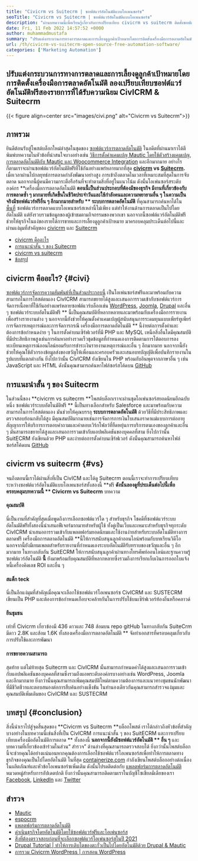 ```yaml
---
title: "Civicrm vs Suitecrm | ซอฟต์แวร์อัตโนมัติแบบโอเพนซอร์ซ" 
seoTitle: "Civicrm vs Suitecrm | ซอฟต์แวร์อัตโนมัติแบบโอเพนซอร์ซ" 
description: "ผ่านบทความนี้เพื่อเรียนรู้เกี่ยวกับการเปรียบเทียบ civicrm vs suitecrm ติดตั้งซอฟต์แวร์อัตโนมัติการตลาดโอเพนซอร์ซเพื่อให้ได้เปรียบในการแข่งขัน" 
date: Fri, 11 Feb 2022 14:57:52 +0000
author: muhammadmustafa
summary: "ปรับแต่งกระบวนการทางการตลาดและการเลี้ยงดูลูกค้าเป้าหมายโดยการติดตั้งเครื่องมือการตลาดอัตโนมัติ ลองเปรียบเทียบซอฟต์แวร์อัตโนมัติฟรีสองรายการที่ได้รับความนิยม CivICRM & amp; Suitecrm" 
url: /th/civicrm-vs-suitecrm-open-source-free-automation-software/
categories: ['Marketing Automation']
---
```


## ปรับแต่งกระบวนการทางการตลาดและการเลี้ยงดูลูกค้าเป้าหมายโดยการติดตั้งเครื่องมือการตลาดอัตโนมัติ ลองเปรียบเทียบซอฟต์แวร์อัตโนมัติฟรีสองรายการที่ได้รับความนิยม CivICRM & Suitecrm

{{< figure align=center src="images/civi.png" alt="Civicrm vs Suitecrm">}}


## ภาพรวม
ยินดีต้อนรับสู่โพสต์บล็อกใหม่ล่าสุดในชุดของ [ซอฟต์แวร์การตลาดอัตโนมัติ][1] ในอดีตที่ผ่านมาเราได้ตีพิมพ์บทความในหัวข้อที่น่าสนใจบางอย่างเช่น [วิธีการตั้งค่าแคมเปญ Mautic โดยใช้ตัวสร้างแคมเปญ][2], [การตลาดอัตโนมัติกับ Mautic และ Woocommerce Integration][3] และอีกมากมาย อย่างไรก็ตามเราจะผ่านซอฟต์แวร์อัตโนมัติฟรีที่ใช้กันอย่างแพร่หลายมากที่สุด **[civicrm][4] vs [Suitecrm][5].**  เมื่อเวลาผ่านไปกลยุทธ์การตลาดกำลังพัฒนาอย่างสูง การเข้าถึงตลาดในเวลาที่เหมาะสมที่สุดในการจับตลาด นอกจากนี้ผู้คนมีความกระตือรือร้นที่จะทำตามสิ่งที่อยู่ในแนวโน้ม
ดังนั้นโอเพ่นซอร์สระดับองค์กร **เครื่องมือการตลาดอัตโนมัติ  **ตอนนี้เป็นส่วนประกอบที่ต้องมีของธุรกิจ มีงานที่เกี่ยวข้องกับการตลาดซ้ำ ๆ มากมายที่เกิดขึ้นในชีวิตประจำวันและใช้กำลังคนและความพยายามอื่น ๆ ในความเป็นจริงมีซอฟต์แวร์ฟรีอื่น ๆ อีกมากมายสำหรับ **  ระบบการตลาดอัตโนมัติ**  ที่คุณสามารถค้นหาได้ใน [พื้นที่][6] ซอฟต์แวร์การตลาดแบบโอเพนซอร์สเหล่านี้ไม่เพียง แต่ทำให้งานด้านการตลาดเป็นไปโดยอัตโนมัติ แต่ยังรวบรวมข้อมูลของผู้เข้าชมตามกิจกรรมของพวกเขา นอกจากนี้ซอฟต์แวร์อัตโนมัติฟรีช่วยให้ธุรกิจในแง่ของรายได้การขายและการเลี้ยงดูลูกค้าเป้าหมาย มาครอบคลุมประเด็นต่อไปนี้และผ่านแง่มุมที่สำคัญของ [civicrm][4] และ [Suitecrm][5]
  * [civicrm คืออะไร][7]
  * [การแนะนำสั้น ๆ ของ Suitecrm][8]
  * [civicrm vs suitecrm][9]
  * [ข้อสรุป][10]

## civicrm คืออะไร?   {#civi}
[ซอฟต์แวร์การจัดการความสัมพันธ์ที่เป็นส่วนประกอบนี้][4] เป็นโอเพ่นซอร์สฟรีและมาพร้อมกับความสามารถในการโฮสต์ตนเอง CivICRM สามารถขยายได้สูงและเสนอการรวมเข้ากับซอฟต์แวร์การจัดการเนื้อหาที่ใช้กันอย่างแพร่หลายซอฟต์แวร์บล็อกเช่น [WordPress][11], [Joomla][12], [Drupal][13] และอื่น ๆ ซอฟต์แวร์ระบบอัตโนมัติฟรี ** นี้เป็นคุณสมบัติที่หลากหลายและมาพร้อมกับเครื่องมือการรายงานเพื่อสร้างรายงานต่าง ๆ นอกจากนี้ยังช่วยให้คุณตั้งค่าแคมเปญผู้สนับสนุนการระดมทุนแบบเพียร์ทูเพียร์การจัดการเหตุการณ์และการจัดการกรณี
เครื่องมือการตลาดอัตโนมัติ ** นี้ง่ายต่อการตั้งค่าและต้องการข้อกำหนดง่าย ๆ ในการตั้งค่าบนเซิร์ฟเวอร์ที่มี PHP และ MySQL เหนือสิ่งอื่นใดมีคุณสมบัติที่มีประสิทธิภาพสูงเช่นการค้นหาอย่างรวดเร็วชุดข้อมูลที่กำหนดเองการติดตามการโต้ตอบการลงทะเบียนเหตุการณ์ออนไลน์ยอมรับการชำระเงินรายงานเหตุการณ์และอื่น ๆ อีกมากมาย นอกจากนี้ยังช่วยให้คุณใช้ตัวกรองข้อมูลส่งของขวัญให้เพื่อนและครอบครัวและเสนอบทบัญญัติเพื่อบันทึกรายงานในรูปแบบที่แตกต่างกัน ยิ่งไปกว่านั้น CivICRM ยังเขียนใน PHP พร้อมกับอินพุตจากภาษาอื่น ๆ เช่น JavaScript และ HTML ดังนั้นคุณสามารถค้นหาไฟล์ซอร์สโค้ดบน [GitHub][14]

## การแนะนำสั้น ๆ ของ Suitecrm
ในส่วนนี้ของ **civicrm vs suitecrm  **โพสต์บล็อกเราจะผ่านชุดโอเพ่นซอร์สยอดนิยมอีกฉบับหนึ่ง ซอฟต์แวร์ระบบอัตโนมัติฟรี **  นี้เป็นทางเลือกสำหรับ Salesforce และมาพร้อมกับความสามารถในการโฮสต์ตนเอง มันช่วยให้คุณบรรลุ  **ระบบการตลาดอัตโนมัติ**   ด้วยวิธีที่มีประสิทธิภาพและตรวจสอบย้อนกลับได้สูง มีคุณสมบัติมากมายเช่นการจัดการการเงินใบเสนอราคาแม่แบบการต่ออายุสัญญาการให้บริการการตอบคำถามและคำตอบเวิร์กโฟลว์ที่ยืดหยุ่นการบริการตนเองของลูกค้าและอื่น ๆ มันสามารถขยายได้สูงและเสนอการรวมเข้ากับแอปพลิเคชันของบุคคลที่สาม ยิ่งไปกว่านั้น SuitECRM ยังเขียนด้วย PHP และง่ายต่อการตั้งค่าบนเซิร์ฟเวอร์ ดังนั้นคุณสามารถค้นหาไฟล์ซอร์สโค้ดบน [GitHub][15]

## civicrm vs suitecrm   {#vs}
จนถึงตอนนี้เราได้ผ่านสิ่งที่เป็น CivICM และได้ดู Suitecrm ตอนนี้เราจะทำการเปรียบเทียบระหว่างซอฟต์แวร์อัตโนมัติแบบโอเพนซอร์สทั้งสองนี้ **ฟรี  **ดังนั้นลองดูที่ประเด็นต่อไปนี้เพื่อครอบคลุมบทความนี้ **  Civicrm vs Suitecrm**  บทความ

#### คุณสมบัติ
นี่เป็นงานที่สำคัญที่สุดเมื่อพูดถึงการเลือกซอฟต์แวร์ใด ๆ สำหรับธุรกิจ โชคดีที่ซอฟต์แวร์ระบบอัตโนมัติฟรีทั้งสองนี้นำเสนอฟีเจอร์มากมายสำหรับผู้ใช้ ทั้งคู่เป็นเว็บและเหมาะสำหรับธุรกิจทุกระดับ CivICRM นำเสนอการรวมเข้ากับแพลตฟอร์มยอดนิยมและใช้งานง่ายสำหรับระบบอัตโนมัติทางการตลาดฟรี เครื่องมือการตลาดอัตโนมัติ **นี้ให้การสนับสนุนลูกค้าออนไลน์พร้อมกับบทเรียนวิดีโอ นอกจากนี้ยังมีเทมเพลตสำหรับรายงานที่กำหนดเองระบบอัตโนมัติรับทราบของขวัญและอื่น ๆ อีกมากมาย ในทางกลับกัน SuitECRM ให้การสนับสนุนลูกค้าผ่านทางโทรศัพท์ออนไลน์และฐานความรู้ ซอฟต์แวร์อัตโนมัติ  **นี้**   ยังมาพร้อมกับคุณสมบัติที่หลากหลายซึ่งรวมถึงการเรียกเก็บเงินการออกใบแจ้งหนี้เครื่องคิดเลข ROI และอื่น ๆ

#### สแต็ก teck
นี่เป็นอีกแง่มุมที่สำคัญเมื่อคุณจะเลือกใช้ซอฟต์แวร์โอเพนซอร์ซ CivICRM และ SUSTECRM เขียนเป็น PHP และต้องการข้อกำหนดเกือบจะคล้ายกันในการปรับใช้บนเซิร์ฟเวอร์ท้องถิ่นหรือคลาวด์

#### ยืนชุมชน
เท่าที่ Civicrm เกี่ยวข้องมี 436 ดาวและ 748 ส้อมบน repo gitHub ในทางกลับกัน SuiteCrm มีดาว 2.8K และส้อม 1.6K ทั้งสองเครื่องมือการตลาดอัตโนมัติ ** จัดทำเอกสารที่ครอบคลุมเกี่ยวกับการปรับใช้และการพัฒนา

#### การขยายความสามารถ
สุดท้าย แต่ไม่ท้ายสุด Suitecrm และ CivICRM นั้นสามารถกำหนดค่าได้สูงและเสนอการรวมเข้ากับแอปพลิเคชันของบุคคลที่สามซึ่งรวมถึงแอพระดับองค์กรบางอย่างเช่น WordPress, Joomla และอีกมากมาย ยิ่งกว่านั้นคุณสามารถเพิ่มคุณสมบัติใหม่ตามความต้องการและแนวทางชุมชนนักพัฒนาที่มีชีวิตชีวาและตอบสนองต่อการสืบค้นอย่างแข็งขัน
ในทำนองเดียวกันคุณสามารถสำรวจแง่มุมและคุณสมบัติเพิ่มเติมของ CivICRM และ SUSTECRM

## บทสรุป   {#conclusion}
สิ่งนี้นำเราไปสู่จุดสิ้นสุดของ **Civicrm vs Suitecrm  **บล็อกโพสต์ เราได้กล่าวถึงหัวข้อที่สำคัญบางอย่างในบทความนี้เช่นสิ่งที่เป็น CivICRM การแนะนำสั้น ๆ ของ SuitECRM และการเปรียบเทียบเครื่องมืออัตโนมัติการตลาด **  ทั้งสองนี้  **นอกจากนี้ยังมีซอฟต์แวร์อัตโนมัติ **  อื่น ๆ**  และบทความที่เกี่ยวข้องเข้าร่วมในส่วน“ สำรวจ” ด้านล่างที่คุณสามารถตรวจสอบได้ ยิ่งกว่านั้นโพสต์บล็อกนี้จะช่วยคุณได้อย่างแน่นอนหากคุณต้องการเลือกใช้ซอฟต์แวร์โอเพนซอร์สเพื่อทำให้การตลาดทางธุรกิจของคุณเป็นไปโดยอัตโนมัติ
ในที่สุด [containerize.com][16] กำลังเขียนโพสต์บล็อกอย่างต่อเนื่องในผลิตภัณฑ์และหัวข้อโอเพนซอร์ซเพิ่มเติม ดังนั้นโปรดติดต่อกับ [แพลตฟอร์มการตลาดอัตโนมัติ][6] หมวดหมู่สำหรับการอัปเดตปกติ ยิ่งกว่านั้นคุณสามารถติดตามเราในบัญชีโซเชียลมีเดียของเรา [Facebook][17], [LinkedIn][18] และ [Twitter][19]

## สำรวจ
  * [Mautic][20]
  * [espocrm][21]
  * [แพลตฟอร์มการตลาดอัตโนมัติ][6]
  * [ดำเนินธุรกิจโดยอัตโนมัติโดยใช้ซอฟต์แวร์ฟรีและโอเพ่นซอร์ส][22]
  * [สิ่งที่ต้องตรวจสอบก่อนที่จะเลือกซอฟต์แวร์โอเพ่นซอร์สในปี 2021][23]
  * [Drupal Tutorial | ทำให้การเติบโตของตะกั่วเป็นไปโดยอัตโนมัติด้วย Drupal & Mautic][24]
  * [การรวม Civicrm WordPress | การสอน WordPress][25]

  
[1]: https://blog.containerize.com/category/marketing-automation/
[2]: https://blog.containerize.com/marketing-automation/how-to-setup-marketing-campaigns-using-mautic-campaign-builder/
[3]: https://blog.containerize.com/blogging/marketing-automation-using-mautic-and-wordpress-woocommerce/
[4]: https://products.containerize.com/marketing-automation/civicrm/
[5]: https://products.containerize.com/marketing-automation/suitecrm/
[6]: https://products.containerize.com/marketing-automation/
[7]: #civi
[8]: #suite
[9]: #vs
[10]: #Conclusion
[11]: https://products.containerize.com/blogging/wordpress/
[12]: https://products.containerize.com/content-management/joomla/
[13]: https://products.containerize.com/content-management/drupal/
[14]: https://github.com/civicrm/civicrm-core
[15]: https://github.com/salesagility/SuiteCRM
[16]: https://www.containerize.com/
[17]: https://web.facebook.com/containerize
[18]: https://www.linkedin.com/company/containerize/
[19]: https://twitter.com/containerize_co
[20]: https://products.containerize.com/marketing-automation/mautic/
[21]: https://products.containerize.com/marketing-automation/espocrm/
[22]: https://blog.containerize.com/blogging/automate-business-operations-using-open-source-software/
[23]: https://blog.containerize.com/cmdb-software/things-to-review-before-opting-open-source-software-in-2021/
[24]: https://blog.containerize.com/content-management/drupal-tutorial-automate-lead-growth-with-drupal-mautic/
[25]: https://blog.containerize.com/blogging/civicrm-wordpress-integration-wordpress-tutorial/
